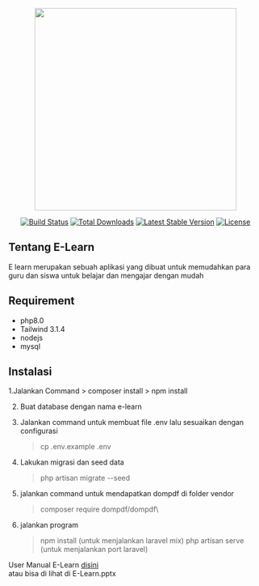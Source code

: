 <p align="center"><a href="https://laravel.com" target="_blank"><img src="https://raw.githubusercontent.com/laravel/art/master/logo-lockup/5%20SVG/2%20CMYK/1%20Full%20Color/laravel-logolockup-cmyk-red.svg" width="400"></a></p>

<p align="center">
<a href="https://travis-ci.org/laravel/framework"><img src="https://travis-ci.org/laravel/framework.svg" alt="Build Status"></a>
<a href="https://packagist.org/packages/laravel/framework"><img src="https://img.shields.io/packagist/dt/laravel/framework" alt="Total Downloads"></a>
<a href="https://packagist.org/packages/laravel/framework"><img src="https://img.shields.io/packagist/v/laravel/framework" alt="Latest Stable Version"></a>
<a href="https://packagist.org/packages/laravel/framework"><img src="https://img.shields.io/packagist/l/laravel/framework" alt="License"></a>
</p>

## Tentang E-Learn

E learn merupakan sebuah aplikasi yang dibuat untuk memudahkan para guru dan siswa untuk belajar dan mengajar dengan mudah 

## Requirement
- php8.0
- Tailwind 3.1.4
- nodejs
- mysql

## Instalasi

1.Jalankan Command 
    > composer install
    > npm install 
    
2. Buat database dengan nama e-learn
 
3. Jalankan command untuk membuat file .env lalu sesuaikan dengan configurasi
    > cp .env.example .env
    
4. Lakukan migrasi dan seed data 
    > php artisan migrate --seed
    
6. jalankan command untuk mendapatkan dompdf di folder vendor
    > composer require dompdf/dompdf\
    
6. jalankan program
    > npm install (untuk menjalankan laravel mix)
    > php artisan serve (untuk menjalankan port laravel)

User Manual E-Learn [disini](https://docs.google.com/presentation/d/1Hh7M0YF96U5FtT60qGU2AFNe2dg-oQ1e/edit?usp=sharing&ouid=114684963151695563814&rtpof=true&sd=true)
<br>
atau bisa di lihat di E-Learn.pptx
